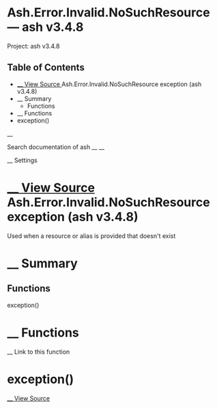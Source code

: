 # Ash.Error.Invalid.NoSuchResource — ash v3.4.8

Project: ash v3.4.8

## Table of Contents

- [ __ View Source ](external_link) Ash.Error.Invalid.NoSuchResource exception (ash v3.4.8)
- __ Summary
  - Functions
- __ Functions
- exception()

__

Search documentation of ash __ __

__ Settings

#  [ __ View Source ](external_link) Ash.Error.Invalid.NoSuchResource exception (ash v3.4.8)

Used when a resource or alias is provided that doesn't exist

#  __ Summary

##  Functions

exception()

#  __ Functions

__ Link to this function

# exception()

[ __ View Source ](external_link)
